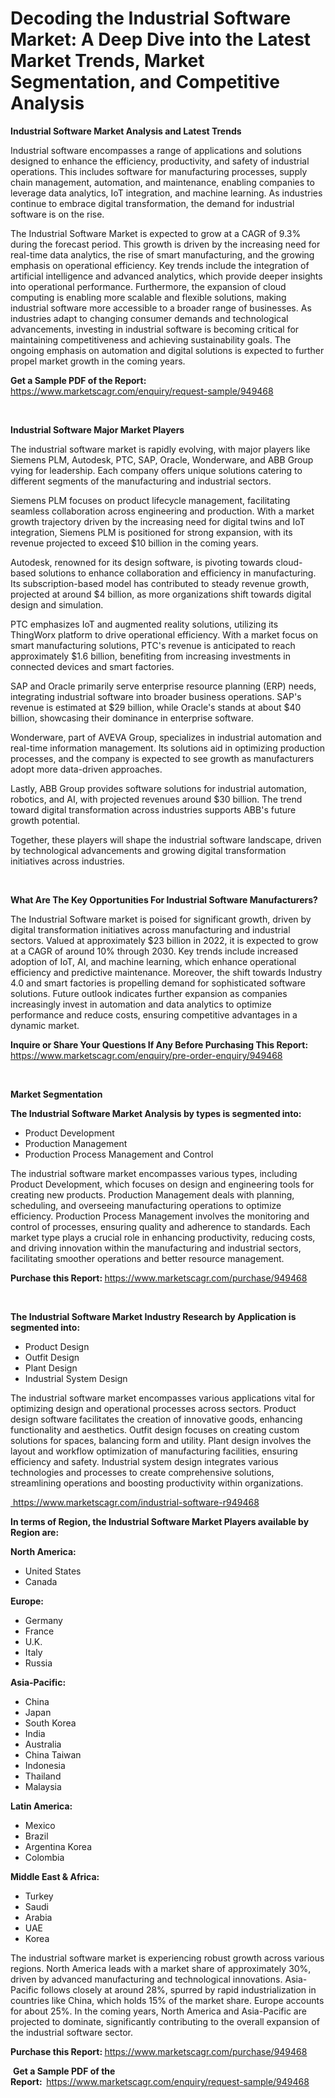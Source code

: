 <p><h1>Decoding the Industrial Software Market: A Deep Dive into the Latest Market Trends, Market Segmentation, and Competitive Analysis</h1></p><p><strong>Industrial Software Market Analysis and Latest Trends</strong></p>
<p><p>Industrial software encompasses a range of applications and solutions designed to enhance the efficiency, productivity, and safety of industrial operations. This includes software for manufacturing processes, supply chain management, automation, and maintenance, enabling companies to leverage data analytics, IoT integration, and machine learning. As industries continue to embrace digital transformation, the demand for industrial software is on the rise.</p><p>The Industrial Software Market is expected to grow at a CAGR of 9.3% during the forecast period. This growth is driven by the increasing need for real-time data analytics, the rise of smart manufacturing, and the growing emphasis on operational efficiency. Key trends include the integration of artificial intelligence and advanced analytics, which provide deeper insights into operational performance. Furthermore, the expansion of cloud computing is enabling more scalable and flexible solutions, making industrial software more accessible to a broader range of businesses. As industries adapt to changing consumer demands and technological advancements, investing in industrial software is becoming critical for maintaining competitiveness and achieving sustainability goals. The ongoing emphasis on automation and digital solutions is expected to further propel market growth in the coming years.</p></p>
<p><strong>Get a Sample PDF of the Report:&nbsp;</strong> <a href="https://www.marketscagr.com/enquiry/request-sample/949468?utm_campaign=2461&utm_medium=2&utm_source=Github&utm_content=ia&utm_term=17042025&utm_id=industrial-software">https://www.marketscagr.com/enquiry/request-sample/949468</a></p>
<p>&nbsp;</p>
<p><strong>Industrial Software Major Market Players</strong></p>
<p><p>The industrial software market is rapidly evolving, with major players like Siemens PLM, Autodesk, PTC, SAP, Oracle, Wonderware, and ABB Group vying for leadership. Each company offers unique solutions catering to different segments of the manufacturing and industrial sectors.</p><p>Siemens PLM focuses on product lifecycle management, facilitating seamless collaboration across engineering and production. With a market growth trajectory driven by the increasing need for digital twins and IoT integration, Siemens PLM is positioned for strong expansion, with its revenue projected to exceed $10 billion in the coming years.</p><p>Autodesk, renowned for its design software, is pivoting towards cloud-based solutions to enhance collaboration and efficiency in manufacturing. Its subscription-based model has contributed to steady revenue growth, projected at around $4 billion, as more organizations shift towards digital design and simulation.</p><p>PTC emphasizes IoT and augmented reality solutions, utilizing its ThingWorx platform to drive operational efficiency. With a market focus on smart manufacturing solutions, PTC's revenue is anticipated to reach approximately $1.6 billion, benefiting from increasing investments in connected devices and smart factories.</p><p>SAP and Oracle primarily serve enterprise resource planning (ERP) needs, integrating industrial software into broader business operations. SAP's revenue is estimated at $29 billion, while Oracle's stands at about $40 billion, showcasing their dominance in enterprise software.</p><p>Wonderware, part of AVEVA Group, specializes in industrial automation and real-time information management. Its solutions aid in optimizing production processes, and the company is expected to see growth as manufacturers adopt more data-driven approaches.</p><p>Lastly, ABB Group provides software solutions for industrial automation, robotics, and AI, with projected revenues around $30 billion. The trend toward digital transformation across industries supports ABB's future growth potential.</p><p>Together, these players will shape the industrial software landscape, driven by technological advancements and growing digital transformation initiatives across industries.</p></p>
<p>&nbsp;</p>
<p><strong>What Are The Key Opportunities For Industrial Software Manufacturers?</strong></p>
<p><p>The Industrial Software market is poised for significant growth, driven by digital transformation initiatives across manufacturing and industrial sectors. Valued at approximately $23 billion in 2022, it is expected to grow at a CAGR of around 10% through 2030. Key trends include increased adoption of IoT, AI, and machine learning, which enhance operational efficiency and predictive maintenance. Moreover, the shift towards Industry 4.0 and smart factories is propelling demand for sophisticated software solutions. Future outlook indicates further expansion as companies increasingly invest in automation and data analytics to optimize performance and reduce costs, ensuring competitive advantages in a dynamic market.</p></p>
<p><strong>Inquire or Share Your Questions If Any Before Purchasing This Report:</strong> <a href="https://www.marketscagr.com/enquiry/pre-order-enquiry/949468?utm_campaign=2461&utm_medium=2&utm_source=Github&utm_content=ia&utm_term=17042025&utm_id=industrial-software">https://www.marketscagr.com/enquiry/pre-order-enquiry/949468</a></p>
<p>&nbsp;</p>
<p><strong>Market Segmentation</strong></p>
<p><strong>The Industrial Software Market Analysis by types is segmented into:</strong></p>
<p><ul><li>Product Development</li><li>Production Management</li><li>Production Process Management and Control</li></ul></p>
<p><p>The industrial software market encompasses various types, including Product Development, which focuses on design and engineering tools for creating new products. Production Management deals with planning, scheduling, and overseeing manufacturing operations to optimize efficiency. Production Process Management involves the monitoring and control of processes, ensuring quality and adherence to standards. Each market type plays a crucial role in enhancing productivity, reducing costs, and driving innovation within the manufacturing and industrial sectors, facilitating smoother operations and better resource management.</p></p>
<p><strong>Purchase this Report:&nbsp;</strong><a href="https://www.marketscagr.com/purchase/949468?utm_campaign=2461&utm_medium=2&utm_source=Github&utm_content=ia&utm_term=17042025&utm_id=industrial-software">https://www.marketscagr.com/purchase/949468</a></p>
<p>&nbsp;</p>
<p><strong>The Industrial Software Market Industry Research by Application is segmented into:</strong></p>
<p><ul><li>Product Design</li><li>Outfit Design</li><li>Plant Design</li><li>Industrial System Design</li></ul></p>
<p><p>The industrial software market encompasses various applications vital for optimizing design and operational processes across sectors. Product design software facilitates the creation of innovative goods, enhancing functionality and aesthetics. Outfit design focuses on creating custom solutions for spaces, balancing form and utility. Plant design involves the layout and workflow optimization of manufacturing facilities, ensuring efficiency and safety. Industrial system design integrates various technologies and processes to create comprehensive solutions, streamlining operations and boosting productivity within organizations.</p></p>
<p><a href="https://www.marketscagr.com/industrial-software-r949468?utm_campaign=2461&utm_medium=2&utm_source=Github&utm_content=ia&utm_term=17042025&utm_id=industrial-software">&nbsp;https://www.marketscagr.com/industrial-software-r949468</a></p>
<p><strong>In terms of Region, the Industrial Software Market Players available by Region are:</strong></p>
<p>
    <p> <strong> North America: </strong>
        <ul>
            <li>United States</li>
            <li>Canada</li>
        </ul>
        </p> 
    <p> <strong> Europe: </strong>
        <ul>
            <li>Germany</li>
            <li>France</li>
            <li>U.K.</li>
            <li>Italy</li>
            <li>Russia</li>
        </ul>
        </p> 
    <p> <strong> Asia-Pacific: </strong>
        <ul>
            <li>China</li>
            <li>Japan</li>
            <li>South Korea</li>
            <li>India</li>
            <li>Australia</li>
            <li>China Taiwan</li>
            <li>Indonesia</li>
            <li>Thailand</li>
            <li>Malaysia</li>
        </ul>
        </p> 
    <p> <strong> Latin America: </strong>
        <ul>
            <li>Mexico</li>
            <li>Brazil</li>
            <li>Argentina Korea</li>
            <li>Colombia</li>
        </ul>
        </p> 
    <p> <strong> Middle East & Africa: </strong>
        <ul>
            <li>Turkey</li>
            <li>Saudi</li>
            <li>Arabia</li>
            <li>UAE</li>
            <li>Korea</li>
        </ul>
    </p>
    </p>
<p><p>The industrial software market is experiencing robust growth across various regions. North America leads with a market share of approximately 30%, driven by advanced manufacturing and technological innovations. Asia-Pacific follows closely at around 28%, spurred by rapid industrialization in countries like China, which holds 15% of the market share. Europe accounts for about 25%. In the coming years, North America and Asia-Pacific are projected to dominate, significantly contributing to the overall expansion of the industrial software sector.</p></p>
<p><strong>Purchase this Report: </strong><a href="https://www.marketscagr.com/purchase/949468?utm_campaign=2461&utm_medium=2&utm_source=Github&utm_content=ia&utm_term=17042025&utm_id=industrial-software">https://www.marketscagr.com/purchase/949468</a></p>
<p>&nbsp;<strong>Get a Sample PDF of the Report:&nbsp;&nbsp;</strong><a href="https://www.marketscagr.com/enquiry/request-sample/949468?utm_campaign=2461&utm_medium=2&utm_source=Github&utm_content=ia&utm_term=17042025&utm_id=industrial-software">https://www.marketscagr.com/enquiry/request-sample/949468</a></p>
<p><strong></strong></p>
<p><p></p><p></p><p></p></p>
